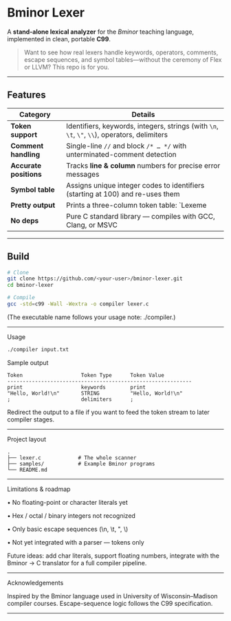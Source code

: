 # Bminor Lexer

A **stand-alone lexical analyzer** for the *Bminor* teaching language, implemented in clean, portable **C99**.

> Want to see how real lexers handle keywords, operators, comments, escape sequences, and symbol tables—without the ceremony of Flex or LLVM? This repo is for you.

---

## Features

| Category | Details |
|----------|---------|
| **Token support** | Identifiers, keywords, integers, strings (with `\n`, `\t`, `\"`, `\\`), operators, delimiters |
| **Comment handling** | Single-line `//` and block `/* … */` with unterminated-comment detection |
| **Accurate positions** | Tracks **line & column** numbers for precise error messages |
| **Symbol table** | Assigns unique integer codes to identifiers (starting at 100) and re-uses them |
| **Pretty output** | Prints a three-column token table: `Lexeme | Token Type | Token Value` |
| **No deps** | Pure C standard library — compiles with GCC, Clang, or MSVC |

---

## Build

```bash
# Clone
git clone https://github.com/<your-user>/bminor-lexer.git
cd bminor-lexer

# Compile
gcc -std=c99 -Wall -Wextra -o compiler lexer.c
```
(The executable name follows your usage note: ./compiler.)

---

Usage
```bash
./compiler input.txt
```
Sample output
```
Token               	Token Type     	Token Value
------------------------------------------------------------
print               	keywords       	print
"Hello, World!\n"   	STRING         	"Hello, World!\n"
;                   	delimiters     	;
```
Redirect the output to a file if you want to feed the token stream to later compiler stages.

---

Project layout
```
.
├── lexer.c            # The whole scanner
├── samples/           # Example Bminor programs
└── README.md
```

---

Limitations & roadmap

•	No floating-point or character literals yet

•	Hex / octal / binary integers not recognized

•	Only basic escape sequences (\n, \t, \", \\)

•	Not yet integrated with a parser — tokens only

Future ideas: add char literals, support floating numbers, integrate with the Bminor → C translator for a full compiler pipeline.

---

Acknowledgements

Inspired by the Bminor language used in University of Wisconsin–Madison compiler courses.
Escape-sequence logic follows the C99 specification.

---
